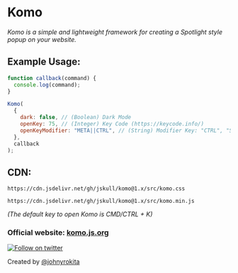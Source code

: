 # Komo

_Komo is a simple and lightweight framework for creating a Spotlight style popup on your website._

## Example Usage:

```js
function callback(command) {
  console.log(command);
}

Komo(
  {
    dark: false, // (Boolean) Dark Mode
    openKey: 75, // (Integer) Key Code (https://keycode.info/)
    openKeyModifier: "META||CTRL", // (String) Modifier Key: "CTRL", "SHIFT", "META", "META||CTRL", ""
  },
  callback
);
```

## CDN:

```
https://cdn.jsdelivr.net/gh/jskull/komo@1.x/src/komo.css

https://cdn.jsdelivr.net/gh/jskull/komo@1.x/src/komo.min.js
```

_(The default key to open Komo is CMD/CTRL + K)_

### Official website: [komo.js.org](https://komo.js.org)

<p align="left">
  <a href="https://twitter.com/johnyrokita"><img src="https://img.shields.io/twitter/follow/johnyrokita.svg?label=Twitter" alt="Follow on twitter"></a>
</p>

Created by [@johnyrokita]()
